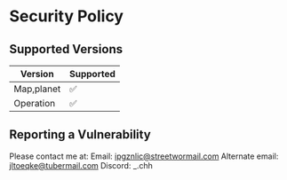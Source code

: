 # Security Policy

## Supported Versions

| Version  | Supported          |
| -------- | ------------------ |
|Map,planet| :white_check_mark: |
|Operation | :white_check_mark: |
## Reporting a Vulnerability

Please contact me at: 
Email: ipgznlic@streetwormail.com
Alternate email: jltoeqke@tubermail.com
Discord: _.chh
